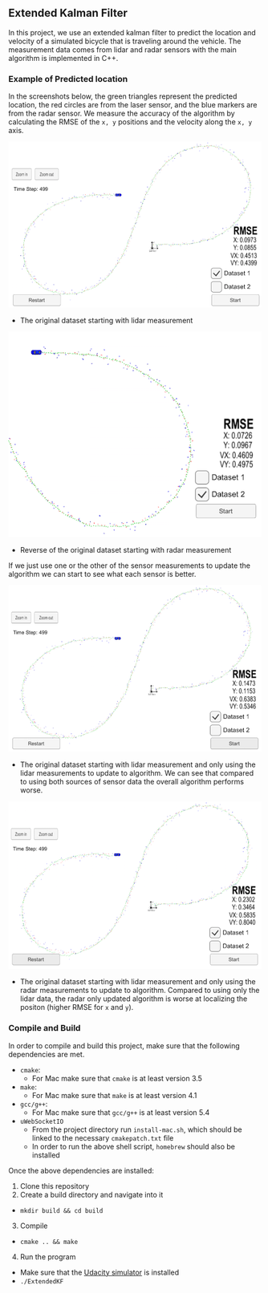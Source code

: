 ## Extended Kalman Filter

[//]: # (Image References)

[dataset1]: ./etc/dataset1.png "Original dataset"
[dataset2]: ./etc/dataset2.png "Reversed dataset"
[lidar_only]: ./etc/lidar_only.png "Lidar only"
[radar_only]: ./etc/radar_only.png "Radar only"

In this project, we use an extended kalman filter to predict the location and velocity of a simulated bicycle that is traveling around the vehicle. The measurement data comes from lidar and radar sensors with the main algorithm is implemented in C++.

### Example of Predicted location
In the screenshots below, the green triangles represent the predicted location, the red circles are from the laser sensor, and the blue markers are from the radar sensor. We measure the accuracy of the algorithm by calculating the RMSE of the `x, y` positions and the velocity along the `x, y` axis. 

![alt text][dataset1]

* The original dataset starting with lidar measurement 

![alt text][dataset2]

* Reverse of the original dataset starting with radar measurement

If we just use one or the other of the sensor measurements to update the algorithm we can start to see what each sensor is better.

![alt text][lidar_only]

* The original dataset starting with lidar measurement and only using the lidar measurements to update to algorithm. We can see that compared to using both sources of sensor data the overall algorithm performs worse. 

![alt text][radar_only]

* The original dataset starting with lidar measurement and only using the radar measurements to update to algorithm. Compared to using only the lidar data, the radar only updated algorithm is worse at localizing the positon (higher RMSE for `x` and `y`).

### Compile and Build
In order to compile and build this project, make sure that the following dependencies are met.

* `cmake`:
  * For Mac make sure that `cmake` is at least version 3.5
* `make`:
  * For Mac make sure that `make` is at least version 4.1
* `gcc/g++`:
  * For Mac make sure that `gcc/g++` is at least version 5.4
* `uWebSocketIO`
  * From the project directory run `install-mac.sh`, which should be linked to the necessary `cmakepatch.txt` file
  * In order to run the above shell script, `homebrew` should also be installed

Once the above dependencies are installed:

1. Clone this repository
2. Create a build directory and navigate into it
  * `mkdir build && cd build`
3. Compile 
  * `cmake .. && make`
4. Run the program
  * Make sure that the [Udacity simulator](https://github.com/udacity/self-driving-car-sim/releases) is installed
  * `./ExtendedKF`


